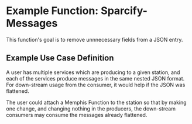 # Example Function: Sparcify-Messages

This function's goal is to remove unnnecessary fields from a JSON entry.

## Example Use Case Definition

A user has multiple services which are producing to a given station, and each of the services produce messages in the same nested JSON format. For down-stream usage from the consumer, it would help if the JSON was flattened.

The user could attach a Memphis Function to the station so that by making one change, and changing nothing in the producers, the down-stream consumers may consume the messages already flattened.
